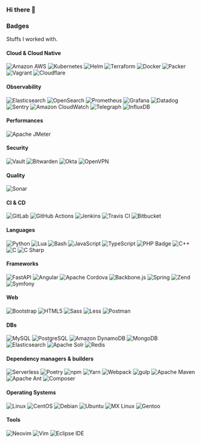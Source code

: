 ### Hi there 👋

<!--
**bgaillard/bgaillard** is a ✨ _special_ ✨ repository because its `README.md` (this file) appears on your GitHub profile.

Here are some ideas to get you started:

- 🔭 I’m currently working on ...
- 🌱 I’m currently learning ...
- 👯 I’m looking to collaborate on ...
- 🤔 I’m looking for help with ...
- 💬 Ask me about ...
- 📫 How to reach me: ...
- 😄 Pronouns: ...
- ⚡ Fun fact: ...
-->

### Badges

Stuffs I worked with.

#### Cloud & Cloud Native

![Amazon AWS](https://img.shields.io/badge/Amazon%20AWS-232F3E?logo=amazonaws&logoColor=fff&style=flat)
![Kubernetes](https://img.shields.io/badge/Kubernetes-326CE5?logo=kubernetes&logoColor=fff&style=flat)
![Helm](https://img.shields.io/badge/Helm-0F1689?logo=helm&logoColor=fff&style=flat)
![Terraform](https://img.shields.io/badge/Terraform-7B42BC?logo=terraform&logoColor=fff&style=flat)
![Docker](https://img.shields.io/badge/Docker-2496ED?logo=docker&logoColor=fff&style=flat)
![Packer](https://img.shields.io/badge/Packer-02A8EF?logo=packer&logoColor=fff&style=flat)
![Vagrant](https://img.shields.io/badge/Vagrant-1868F2?logo=vagrant&logoColor=fff&style=flat)
![Cloudflare](https://img.shields.io/badge/Cloudflare-F38020?logo=cloudflare&logoColor=fff&style=flat)

#### Observability

![Elasticsearch](https://img.shields.io/badge/Elasticsearch-005571?logo=elasticsearch&logoColor=fff&style=flat)
![OpenSearch](https://img.shields.io/badge/OpenSearch-005EB8?logo=opensearch&logoColor=fff&style=flat)
![Prometheus](https://img.shields.io/badge/Prometheus-E6522C?logo=prometheus&logoColor=fff&style=flat)
![Grafana](https://img.shields.io/badge/Grafana-F46800?logo=grafana&logoColor=fff&style=flat)
![Datadog](https://img.shields.io/badge/Datadog-632CA6?logo=datadog&logoColor=fff&style=flat)
![Sentry](https://img.shields.io/badge/Sentry-362D59?logo=sentry&logoColor=fff&style=flat)
![Amazon CloudWatch](https://img.shields.io/badge/Amazon%20CloudWatch-FF4F8B?logo=amazoncloudwatch&logoColor=fff&style=flat)
![Telegraph](https://img.shields.io/badge/Telegraph-FAFAFA?logo=telegraph&logoColor=000&style=flat)
![InfluxDB](https://img.shields.io/badge/InfluxDB-22ADF6?logo=influxdb&logoColor=fff&style=flat)

#### Performances

![Apache JMeter](https://img.shields.io/badge/Apache%20JMeter-D22128?logo=apachejmeter&logoColor=fff&style=flat)

#### Security

![Vault](https://img.shields.io/badge/Vault-000?logo=vault&logoColor=fff&style=flat)
![Bitwarden](https://img.shields.io/badge/Bitwarden-175DDC?logo=bitwarden&logoColor=fff&style=flat)
![Okta](https://img.shields.io/badge/Okta-007DC1?logo=okta&logoColor=fff&style=flat)
![OpenVPN](https://img.shields.io/badge/OpenVPN-EA7E20?logo=openvpn&logoColor=fff&style=flat)

#### Quality

![Sonar](https://img.shields.io/badge/Sonar-FD3456?logo=sonar&logoColor=fff&style=flat)

#### CI & CD

![GitLab](https://img.shields.io/badge/GitLab-FC6D26?logo=gitlab&logoColor=fff&style=flat)
![GitHub Actions](https://img.shields.io/badge/GitHub%20Actions-2088FF?logo=githubactions&logoColor=fff&style=flat)
![Jenkins](https://img.shields.io/badge/Jenkins-D24939?logo=jenkins&logoColor=fff&style=flat)
![Travis CI](https://img.shields.io/badge/Travis%20CI-3EAAAF?logo=travisci&logoColor=fff&style=flat)
![Bitbucket](https://img.shields.io/badge/Bitbucket-0052CC?logo=bitbucket&logoColor=fff&style=flat)

#### Languages

![Python](https://img.shields.io/badge/Python-3776AB?logo=python&logoColor=fff&style=flat)
![Lua](https://img.shields.io/badge/Lua-2C2D72?logo=lua&logoColor=fff&style=flat)
![Bash](https://img.shields.io/badge/GNU%20Bash-4EAA25?logo=gnubash&logoColor=fff&style=flat)
![JavaScript](https://img.shields.io/badge/JavaScript-F7DF1E?logo=javascript&logoColor=000&style=flat)
![TypeScript](https://img.shields.io/badge/TypeScript-3178C6?logo=typescript&logoColor=fff&style=flat)
![PHP Badge](https://img.shields.io/badge/PHP-777BB4?logo=php&logoColor=fff&style=flat)
![C++](https://img.shields.io/badge/C%2B%2B-00599C?logo=cplusplus&logoColor=fff&style=flat)
![C](https://img.shields.io/badge/C-A8B9CC?logo=c&logoColor=fff&style=flat)
![C Sharp](https://img.shields.io/badge/C%20Sharp-239120?logo=csharp&logoColor=fff&style=flat)

#### Frameworks

![FastAPI](https://img.shields.io/badge/FastAPI-009688?logo=fastapi&logoColor=fff&style=flat)
![Angular](https://img.shields.io/badge/Angular-DD0031?logo=angular&logoColor=fff&style=flat)
![Apache Cordova](https://img.shields.io/badge/Apache%20Cordova-E8E8E8?logo=apachecordova&logoColor=000&style=flat)
![Backbone.js](https://img.shields.io/badge/Backbone.js-0071B5?logo=backbonedotjs&logoColor=fff&style=flat)
![Spring](https://img.shields.io/badge/Spring-6DB33F?logo=spring&logoColor=fff&style=flat)
![Zend](https://img.shields.io/badge/Zend%20Framework-68B604?logo=zendframework&logoColor=fff&style=flat)
![Symfony](https://img.shields.io/badge/Symfony-000?logo=symfony&logoColor=fff&style=flat)

#### Web

![Bootstrap](https://img.shields.io/badge/Bootstrap-7952B3?logo=bootstrap&logoColor=fff&style=flat)
![HTML5](https://img.shields.io/badge/HTML5-E34F26?logo=html5&logoColor=fff&style=flat)
![Sass](https://img.shields.io/badge/Sass-C69?logo=sass&logoColor=fff&style=flat)
![Less](https://img.shields.io/badge/Less-1D365D?logo=less&logoColor=fff&style=flat)
![Postman](https://img.shields.io/badge/Postman-FF6C37?logo=postman&logoColor=fff&style=flat)

#### DBs

![MySQL](https://img.shields.io/badge/MySQL-4479A1?logo=mysql&logoColor=fff&style=flat)
![PostgreSQL](https://img.shields.io/badge/PostgreSQL-4169E1?logo=postgresql&logoColor=fff&style=flat)
![Amazon DynamoDB](https://img.shields.io/badge/Amazon%20DynamoDB-4053D6?logo=amazondynamodb&logoColor=fff&style=flat)
![MongoDB](https://img.shields.io/badge/MongoDB-47A248?logo=mongodb&logoColor=fff&style=flat)
![Elasticsearch](https://img.shields.io/badge/Elasticsearch-005571?logo=elasticsearch&logoColor=fff&style=flat)
![Apache Solr](https://img.shields.io/badge/Apache%20Solr-D9411E?logo=apachesolr&logoColor=fff&style=flat)
![Redis](https://img.shields.io/badge/Redis-DC382D?logo=redis&logoColor=fff&style=flat)

#### Dependency managers & builders

![Serverless](https://img.shields.io/badge/Serverless-FD5750?logo=serverless&logoColor=fff&style=flat)
![Poetry](https://img.shields.io/badge/Poetry-60A5FA?logo=poetry&logoColor=fff&style=flat)
![npm](https://img.shields.io/badge/npm-CB3837?logo=npm&logoColor=fff&style=flat)
![Yarn](https://img.shields.io/badge/Yarn-2C8EBB?logo=yarn&logoColor=fff&style=flat)
![Webpack](https://img.shields.io/badge/Webpack-8DD6F9?logo=webpack&logoColor=000&style=flat)
![gulp](https://img.shields.io/badge/gulp-CF4647?logo=gulp&logoColor=fff&style=flat)
![Apache Maven](https://img.shields.io/badge/Apache%20Maven-C71A36?logo=apachemaven&logoColor=fff&style=flat)
![Apache Ant](https://img.shields.io/badge/Apache%20Ant-A81C7D?logo=apacheant&logoColor=fff&style=flat)
![Composer](https://img.shields.io/badge/Composer-885630?logo=composer&logoColor=fff&style=flat)

#### Operating Systems

![Linux](https://img.shields.io/badge/Linux-FCC624?logo=linux&logoColor=000&style=flat)
![CentOS](https://img.shields.io/badge/CentOS-262577?logo=centos&logoColor=fff&style=flat)
![Debian](https://img.shields.io/badge/Debian-A81D33?logo=debian&logoColor=fff&style=flat)
![Ubuntu](https://img.shields.io/badge/Ubuntu-E95420?logo=ubuntu&logoColor=fff&style=flat)
![MX Linux](https://img.shields.io/badge/MX%20Linux-000?logo=mxlinux&logoColor=fff&style=flat)
![Gentoo](https://img.shields.io/badge/Gentoo-54487A?logo=gentoo&logoColor=fff&style=flat)

#### Tools

![Neovim](https://img.shields.io/badge/Neovim-57A143?logo=neovim&logoColor=fff&style=flat)
![Vim](https://img.shields.io/badge/Vim-019733?logo=vim&logoColor=fff&style=flat)
![Eclipse IDE](https://img.shields.io/badge/Eclipse%20IDE-2C2255?logo=eclipseide&logoColor=fff&style=flat)
